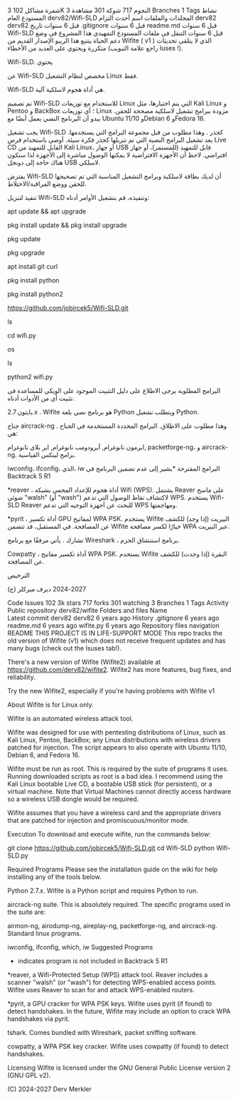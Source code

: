 
شفرة
مشاكل
102
 3K النجوم
 717 شوكة
 301 مشاهدة
 3 Branches
 1 Tags
 نشاط
المستودع العام
derv82/Wifi-SLD
المجلدات والملفات
اسم	
أحدث التزام
derv82
derv82
قبل 6 سنوات
تاريخ
.gitignore
قبل 6 سنوات
readme.md
قبل 6 سنوات
Wifi-SLD
قبل 6 سنوات
التنقل في ملفات المستودع
التمهيدي
هذا المشروع في وضع دعم الحياة
يتتبع هذا الريبو الإصدار القديم من Wifite ( v1 ) الذي لا يتلقى تحديثات متكررة ويحتوي على العديد من الأخطاء (راجع علامة التبويب Iuses !).

  Wifi-SLD. يحتوي 

عن
Wifi-SLD مخصص لنظام التشغيل Linux فقط.

Wifi-SLD هي أداة هجوم لاسلكية آلية.

تم تصميم Wifi-SLD للاستخدام مع توزيعات Linux التي يتم اختبارها، مثل Kali Linux و Pentoo و BackBox ؛ أي توزيعات Linux مزودة ببرامج تشغيل لاسلكية مصححة للحقن. يبدو أن البرنامج النصي يعمل أيضًا مع Ubuntu 11/10 وDebian 6 وFedora 16.

يجب تشغيل Wifi-SLD كجذر . وهذا مطلوب من قبل مجموعة البرامج التي يستخدمها. يعد تشغيل البرامج النصية التي تم تنزيلها كجذر فكرة سيئة. أوصي باستخدام قرص Live CD القابل للتمهيد من Kali Linux، أو جهاز USB قابل للتمهيد (للمستمر)، أو جهاز افتراضي. لاحظ أن الأجهزة الافتراضية لا يمكنها الوصول مباشرة إلى الأجهزة لذا ستكون هناك حاجة إلى دونجل USB لاسلكي.

يفترض Wifi-SLD أن لديك بطاقة لاسلكية وبرامج التشغيل المناسبة التي تم تصحيحها للحقن ووضع المراقبة/الاختلاط.

تنفيذ
لتنزيل Wifi-SLD وتنفيذه، قم بتشغيل الأوامر أدناه:

apt update && apt upgrade

pkg install update && pkg install upgrade

pkg update

pkg upgrade

apt install git curl

pkg install python

pkg install python2

https://github.com/jobircek5/Wifi-SLD.git

ls

cd wifi.py

os

ls

python2 wifi.py


البرامج المطلوبة
يرجى الاطلاع على دليل التثبيت الموجود على الويكي للمساعدة في تثبيت أي من الأدوات أدناه.

بايثون 2.7.x . Wifite هو برنامج نصي بلغة Python ويتطلب تشغيل Python.

جناح aircrack-ng . وهذا مطلوب على الاطلاق. البرامج المحددة المستخدمة في الجناح هي:

ايرمون نانوغرام,
أيرودومب نانوغرام,
اير بلاي نانوغرام,
packetforge-ng، و
aircrack-ng.
برامج لينكس القياسية.

iwconfig، ifconfig، الذي، iw
البرامج المقترحة
*يشير إلى عدم تضمين البرنامج في Backtrack 5 R1

*reaver ، أداة هجوم للإعداد المحمي بشبكة Wifi (WPS). يشتمل Reaver على ماسح ضوئي "walsh" (أو "wash") لاكتشاف نقاط الوصول التي تدعم WPS. يستخدم Wifi-SLD Reaver للبحث عن أجهزة التوجيه التي تدعم WPS ومهاجمتها.

*pyrit ، أداة تكسير GPU لمفاتيح WPA PSK. يستخدم Wifite البيريت (إذا وجد) للكشف عن المصافحة. في المستقبل، قد تتضمن Wifite خيارًا لكسر مصافحة WPA عبر البيريت.

تشارك . يأتي مرفقًا مع برنامج Wireshark ، برنامج استنشاق الحزم.

Cowpatty ، أداة تكسير مفاتيح WPA PSK. يستخدم Wifite البقرة (إذا وجدت) للكشف عن المصافحة.

الترخيص


(ج) 2027-2024 ديرف ميركلر



Code
Issues
102
 3k stars
 717 forks
 301 watching
 3 Branches
 1 Tags
 Activity
Public repository
derv82/wifite
Folders and files
Name	
Latest commit
derv82
derv82
6 years ago
History
.gitignore
6 years ago
readme.md
6 years ago
wifite.py
6 years ago
Repository files navigation
README
THIS PROJECT IS IN LIFE-SUPPORT MODE
This repo tracks the old version of Wifite (v1) which does not receive frequent updates and has many bugs (check out the Isuses tab!).

There's a new version of Wifite (Wifite2) available at https://github.com/derv82/wifite2. Wifite2 has more features, bug fixes, and reliability.

Try the new Wifite2, especially if you're having problems with Wifite v1

About
Wifite is for Linux only.

Wifite is an automated wireless attack tool.

Wifite was designed for use with pentesting distributions of Linux, such as Kali Linux, Pentoo, BackBox; any Linux distributions with wireless drivers patched for injection. The script appears to also operate with Ubuntu 11/10, Debian 6, and Fedora 16.

Wifite must be run as root. This is required by the suite of programs it uses. Running downloaded scripts as root is a bad idea. I recommend using the Kali Linux bootable Live CD, a bootable USB stick (for persistent), or a virtual machine. Note that Virtual Machines cannot directly access hardware so a wireless USB dongle would be required.

Wifite assumes that you have a wireless card and the appropriate drivers that are patched for injection and promiscuous/monitor mode.

Execution
To download and execute wifite, run the commands below:

git clone
https://github.com/jobircek5/Wifi-SLD.git
cd Wifi-SLD
python Wifi-SLD.py

Required Programs
Please see the installation guide on the wiki for help installing any of the tools below.

Python 2.7.x. Wifite is a Python script and requires Python to run.

aircrack-ng suite. This is absolutely required. The specific programs used in the suite are:

airmon-ng,
airodump-ng,
aireplay-ng,
packetforge-ng, and
aircrack-ng.
Standard linux programs.

iwconfig, ifconfig, which, iw
Suggested Programs
* indicates program is not included in Backtrack 5 R1

*reaver, a Wifi-Protected Setup (WPS) attack tool. Reaver includes a scanner "walsh" (or "wash") for detecting WPS-enabled access points. Wifite uses Reaver to scan for and attack WPS-enabled routers.

*pyrit, a GPU cracker for WPA PSK keys. Wifite uses pyrit (if found) to detect handshakes. In the future, Wifite may include an option to crack WPA handshakes via pyrit.

tshark. Comes bundled with Wireshark, packet sniffing software.

cowpatty, a WPA PSK key cracker. Wifite uses cowpatty (if found) to detect handshakes.

Licensing
Wifite is licensed under the GNU General Public License version 2 (GNU GPL v2).

(C) 2024-2027 Derv Merkler
